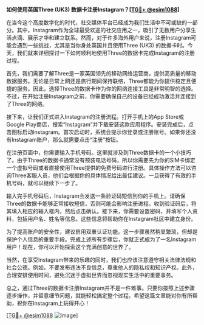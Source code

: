 **如何使用英国Three (UK3) 数据卡注册Instagram？[[TG💪+ @esim1088](https://t.me/s/esim1088)]**

在当今这个高度数字化的时代，社交媒体平台已经成为我们生活中不可或缺的一部分。其中，Instagram作为全球最受欢迎的社交应用之一，吸引了无数用户分享生活点滴、展示才华和建立联系。然而，对于许多海外用户来说，注册Instagram可能会遇到一些挑战，尤其是当你身处英国并且使用Three (UK3) 的数据卡时。今天，我们就来详细探讨一下如何顺利地使用Three的数据卡完成Instagram的注册过程。

首先，我们需要了解Three是一家英国领先的移动网络运营商，提供高质量的移动数据服务。无论是日常上网还是旅行期间保持联络，Three都能为你提供稳定且便捷的服务。因此，选择Three的数据卡作为你的网络连接工具是非常明智的选择。不过，在开始注册Instagram之前，你需要确保自己的设备已经成功激活并连接到了Three的网络。

接下来，让我们正式进入Instagram的注册流程。打开手机上的App Store或Google Play商店，搜索“Instagram”并下载安装这款应用程序。安装完成后，点击图标启动Instagram。首次启动时，系统会提示你登录或注册账号。如果你还没有Instagram账户，那么就需要点击“注册”按钮。

在注册页面中，你需要输入手机号码。这里就涉及到Three数据卡的一个小技巧了。由于Three的数据卡通常没有预装电话号码，所以你需要先为你的SIM卡绑定一个虚拟号码或者直接使用Three提供的免费号码进行注册。具体操作方法可以咨询Three客服人员，他们会根据你的具体情况给出最佳建议。一旦获得了有效的手机号码，就可以继续下一步了。

输入完手机号码后，Instagram会发送一条验证码短信到你的手机上。请确保Three的数据卡能够正常接收短信，否则可能会影响注册进程。收到验证码后，将其填入相应的输入框内，然后点击确认。接下来，你需要设置密码，并填写个人资料，包括用户名、姓名等信息。这些信息将帮助你在Instagram社区中建立身份。

为了提高账户的安全性，建议启用双重认证功能。这一步骤虽然稍显繁琐，但却是保护个人信息的重要手段。完成上述所有步骤后，你就正式成为了一名Instagram用户！现在，你可以开始探索这个充满创意的世界了。

当然，在享受Instagram带来的乐趣的同时，我们也应该注意遵守相关法律法规和社会公德。例如，不要发布违法不良信息，尊重他人的隐私权和知识产权。此外，合理安排使用时间，避免沉迷于虚拟世界而忽视现实生活中的重要事务。

总之，通过Three的数据卡注册Instagram并不是一件难事。只要你按照上述步骤逐步操作，并留意细节问题，就能轻松搞定整个过程。希望这篇文章能对你有所帮助，祝你在Instagram上玩得开心！

[[TG💪+ @esim1088](https://t.me/s/esim1088) ![Image](https://i.postimg.cc/4NQfJmqS/Snipaste-2025-05-13-00-14-12.png)]